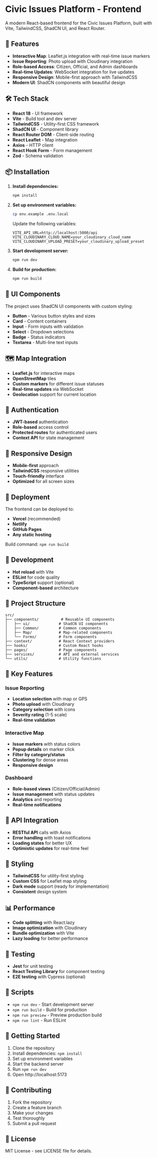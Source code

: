 # Civic Issues Platform - Frontend

A modern React-based frontend for the Civic Issues Platform, built with Vite, TailwindCSS, ShadCN UI, and React Router.

## 🚀 Features

- **Interactive Map**: Leaflet.js integration with real-time issue markers
- **Issue Reporting**: Photo upload with Cloudinary integration
- **Role-based Access**: Citizen, Official, and Admin dashboards
- **Real-time Updates**: WebSocket integration for live updates
- **Responsive Design**: Mobile-first approach with TailwindCSS
- **Modern UI**: ShadCN components with beautiful design

## 🛠 Tech Stack

- **React 18** - UI framework
- **Vite** - Build tool and dev server
- **TailwindCSS** - Utility-first CSS framework
- **ShadCN UI** - Component library
- **React Router DOM** - Client-side routing
- **React Leaflet** - Map integration
- **Axios** - HTTP client
- **React Hook Form** - Form management
- **Zod** - Schema validation

## 📦 Installation

1. **Install dependencies:**
   ```bash
   npm install
   ```

2. **Set up environment variables:**
   ```bash
   cp env.example .env.local
   ```
   
   Update the following variables:
   ```env
   VITE_API_URL=http://localhost:5000/api
   VITE_CLOUDINARY_CLOUD_NAME=your_cloudinary_cloud_name
   VITE_CLOUDINARY_UPLOAD_PRESET=your_cloudinary_upload_preset
   ```

3. **Start development server:**
   ```bash
   npm run dev
   ```

4. **Build for production:**
   ```bash
   npm run build
   ```

## 🎨 UI Components

The project uses ShadCN UI components with custom styling:

- **Button** - Various button styles and sizes
- **Card** - Content containers
- **Input** - Form inputs with validation
- **Select** - Dropdown selections
- **Badge** - Status indicators
- **Textarea** - Multi-line text inputs

## 🗺 Map Integration

- **Leaflet.js** for interactive maps
- **OpenStreetMap** tiles
- **Custom markers** for different issue statuses
- **Real-time updates** via WebSocket
- **Geolocation** support for current location

## 🔐 Authentication

- **JWT-based** authentication
- **Role-based** access control
- **Protected routes** for authenticated users
- **Context API** for state management

## 📱 Responsive Design

- **Mobile-first** approach
- **TailwindCSS** responsive utilities
- **Touch-friendly** interface
- **Optimized** for all screen sizes

## 🚀 Deployment

The frontend can be deployed to:

- **Vercel** (recommended)
- **Netlify**
- **GitHub Pages**
- **Any static hosting**

Build command: `npm run build`

## 🔧 Development

- **Hot reload** with Vite
- **ESLint** for code quality
- **TypeScript** support (optional)
- **Component-based** architecture

## 📁 Project Structure

```
src/
├── components/          # Reusable UI components
│   ├── ui/             # ShadCN UI components
│   ├── Common/         # Common components
│   ├── Map/            # Map-related components
│   └── Forms/          # Form components
├── context/            # React Context providers
├── hooks/              # Custom React hooks
├── pages/              # Page components
├── services/           # API and external services
└── utils/              # Utility functions
```

## 🎯 Key Features

### Issue Reporting
- **Location selection** with map or GPS
- **Photo upload** with Cloudinary
- **Category selection** with icons
- **Severity rating** (1-5 scale)
- **Real-time validation**

### Interactive Map
- **Issue markers** with status colors
- **Popup details** on marker click
- **Filter by category/status**
- **Clustering** for dense areas
- **Responsive design**

### Dashboard
- **Role-based views** (Citizen/Official/Admin)
- **Issue management** with status updates
- **Analytics** and reporting
- **Real-time notifications**

## 🔗 API Integration

- **RESTful API** calls with Axios
- **Error handling** with toast notifications
- **Loading states** for better UX
- **Optimistic updates** for real-time feel

## 🎨 Styling

- **TailwindCSS** for utility-first styling
- **Custom CSS** for Leaflet map styling
- **Dark mode** support (ready for implementation)
- **Consistent** design system

## 📊 Performance

- **Code splitting** with React.lazy
- **Image optimization** with Cloudinary
- **Bundle optimization** with Vite
- **Lazy loading** for better performance

## 🧪 Testing

- **Jest** for unit testing
- **React Testing Library** for component testing
- **E2E testing** with Cypress (optional)

## 📝 Scripts

- `npm run dev` - Start development server
- `npm run build` - Build for production
- `npm run preview` - Preview production build
- `npm run lint` - Run ESLint

## 🚀 Getting Started

1. Clone the repository
2. Install dependencies: `npm install`
3. Set up environment variables
4. Start the backend server
5. Run `npm run dev`
6. Open http://localhost:5173

## 🤝 Contributing

1. Fork the repository
2. Create a feature branch
3. Make your changes
4. Test thoroughly
5. Submit a pull request

## 📄 License

MIT License - see LICENSE file for details.